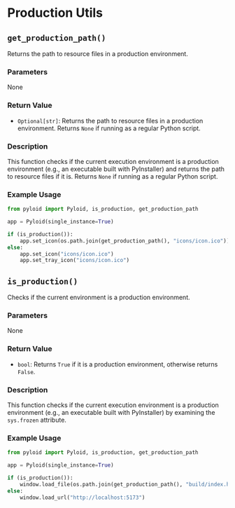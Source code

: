 # Production Utils

## `get_production_path()`

Returns the path to resource files in a production environment.

### Parameters

None

### Return Value

* `Optional[str]`: Returns the path to resource files in a production environment. Returns `None` if running as a regular Python script.

### Description

This function checks if the current execution environment is a production environment (e.g., an executable built with PyInstaller) and returns the path to resource files if it is. Returns `None` if running as a regular Python script.

### Example Usage

```python
from pyloid import Pyloid, is_production, get_production_path

app = Pyloid(single_instance=True)

if (is_production()):
    app.set_icon(os.path.join(get_production_path(), "icons/icon.ico"))
else:
    app.set_icon("icons/icon.ico")
    app.set_tray_icon("icons/icon.ico")
```

## `is_production()`

Checks if the current environment is a production environment.

### Parameters

None

### Return Value

* `bool`: Returns `True` if it is a production environment, otherwise returns `False`.

### Description

This function checks if the current execution environment is a production environment (e.g., an executable built with PyInstaller) by examining the `sys.frozen` attribute.

### Example Usage

```python
from pyloid import Pyloid, is_production, get_production_path

app = Pyloid(single_instance=True)

if (is_production()):
    window.load_file(os.path.join(get_production_path(), "build/index.html"))
else:
    window.load_url("http://localhost:5173")
```
